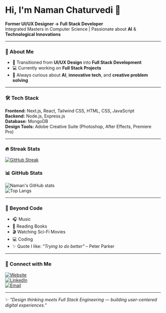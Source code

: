 # Hi, I'm Naman Chaturvedi 👋  

**Former UI/UX Designer → Full Stack Developer**  
Integrated Masters in Computer Science | Passionate about **AI** & **Technological Innovations**  

---

### 🚀 About Me  
- 🎨 Transitioned from **UI/UX Design** into **Full Stack Development**  
- 💻 Currently working on **Full Stack Projects**  
- 🌱 Always curious about **AI**, **innovative tech**, and **creative problem solving**  

---

### 🛠️ Tech Stack  
**Frontend:** Next.js, React, Tailwind CSS, HTML, CSS, JavaScript  
**Backend:** Node.js, Express.js  
**Database:** MongoDB  
**Design Tools:** Adobe Creative Suite (Photoshop, After Effects, Premiere Pro)  

---
### 🔥 Streak Stats  
[![GitHub Streak](https://streak-stats.demolab.com?user=naman-1905&theme=radical&hide_border=true)](https://git.io/streak-stats)

### 📊 GitHub Stats  
![Naman's GitHub stats](https://github-readme-stats.vercel.app/api?username=naman-1905&show_icons=true&theme=radical)  
![Top Langs](https://github-readme-stats.vercel.app/api/top-langs/?username=naman-1905&layout=compact&theme=radical) 

---

### 🌱 Beyond Code  
- 🎧 Music  
- 📖 Reading Books  
- 🎬 Watching Sci-Fi Movies  
- 💻 Coding  
- ✨ Quote I like: *"Trying to do better"* – Peter Parker  

---

### 🔗 Connect with Me  
[![Website](https://img.shields.io/badge/Website-222222?style=for-the-badge&logo=Google-chrome&logoColor=white)](https://halfskirmish.com)  
[![LinkedIn](https://img.shields.io/badge/LinkedIn-0A66C2?style=for-the-badge&logo=linkedin&logoColor=white)](https://linkedin.com/in/naman1905)  
[![Email](https://img.shields.io/badge/Email-D14836?style=for-the-badge&logo=gmail&logoColor=white)](mailto:namansdiaries@gmail.com)  

---

✨ *"Design thinking meets Full Stack Engineering — building user-centered digital experiences."*  

